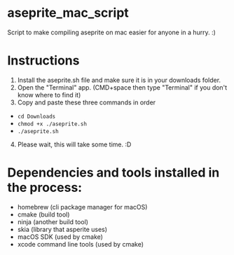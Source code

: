 # aseprite_mac_script
Script to make compiling aseprite on mac easier for anyone in a hurry. :)

# Instructions
1. Install the aseprite.sh file and make sure it is in your downloads folder.
2. Open the "Terminal" app. (CMD+space then type "Terminal" if you don't know where to find it)
3. Copy and paste these three commands in order
- `cd Downloads`
- `chmod +x ./aseprite.sh`
- `./aseprite.sh`
4. Please wait, this will take some time. :D
  
# Dependencies and tools installed in the process:
- homebrew (cli package manager for macOS)
- cmake (build tool)
- ninja (another build tool)
- skia (library that asperite uses)
- macOS SDK (used by cmake)
- xcode command line tools (used by cmake)
